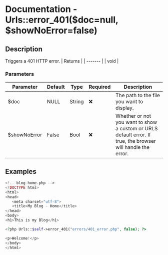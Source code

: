 # Documentation - Urls::error_401($doc=null, $showNoError=false)
## Description
Triggers a 401 HTTP error.
| Returns |
| ------- |
|  void   |

### Parameters
| Parameter | Default |  Type  |      Required      | Description |
| --------- | ------- | ------ | ------------------ | ----------- |
|   $doc    | NULL    | String | :x:                | The path to the file you want to display. |
| $showNoError | False | Bool  | :x:                | Whether or not you want to show a custom or URLS default error. If true, the browser will handle the error. |
## Examples
```PHP
<!-- blog-home.php -->
<!DOCTYPE html>
<html>
<head>
   <meta charset="utf-8">
   <title>My Blog - Home</title>
</head>
<body>
<h1>This is my Blog</h1>

<?php Urls::$self->error_401("errors/401_error.php", false); ?>

<p>Welcome!</p>
</body>
</html>
```
